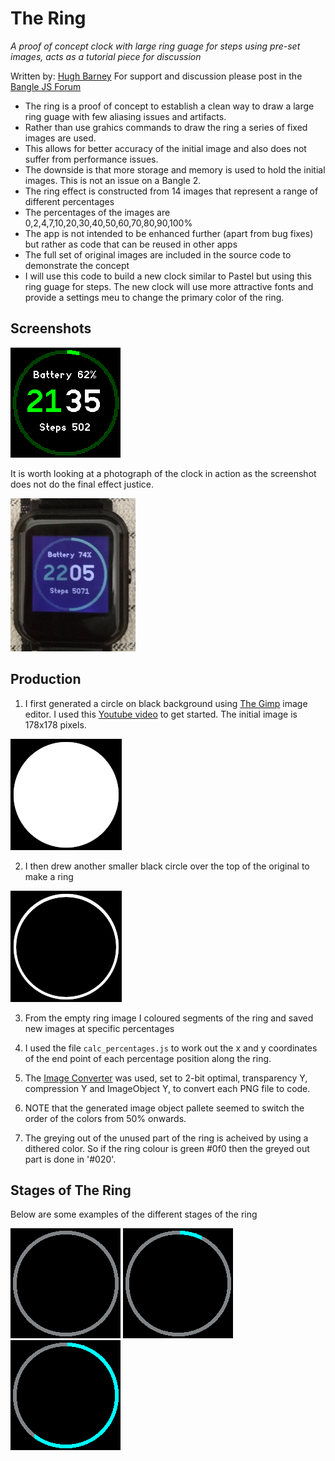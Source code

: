 # The Ring

  *A proof of concept clock with large ring guage for steps using pre-set images, acts as a tutorial piece for discussion*


Written by: [Hugh Barney](https://github.com/hughbarney) For support
and discussion please post in the [Bangle JS
Forum](http://forum.espruino.com/microcosms/1424/)

* The ring is a proof of concept to establish a clean way to draw a
large ring guage with few aliasing issues and artifacts.
* Rather than use grahics commands to draw the ring a series of fixed images are used.
* This allows for better accuracy of the initial image and also does not suffer from performance issues.
* The downside is that more storage and memory is used to hold the
  initial images.  This is not an issue on a Bangle 2.
* The ring effect is constructed from 14 images that represent a range of different percentages
* The percentages of the images are 0,2,4,7,10,20,30,40,50,60,70,80,90,100%
* The app is not intended to be enhanced further (apart from bug fixes) but rather as code that can be reused in other apps
* The full set of original images are included in the source code to demonstrate the concept
* I will use this code to build a new clock similar to Pastel but
  using this ring guage for steps.  The new clock will use more
  attractive fonts and provide a settings meu to change the primary
  color of the ring.


## Screenshots

![](screenshot_thering1.png)

It is worth looking at a photograph of the clock in action as the
screenshot does not do the final effect justice.

![](screenshot_thering2.jpg)

## Production

1.  I first generated a circle on black background using [The
Gimp](https://www.gimp.org/) image editor.  I used this [Youtube
video](https://www.youtube.com/watch?v=AoIAznSdLik) to get started.
The initial image is 178x178 pixels.

![](1circle.png)

2. I then drew another smaller black circle over the top of the original to make a ring

![](1ring.png)

3. From the empty ring image I coloured segments of the ring and saved new images at specific percentages

4. I used the file `calc_percentages.js` to work out the x and y
coordinates of the end point of each percentage position along the
ring.

5. The [Image
Converter](https://espruino.github.io/EspruinoWebTools/examples/imageconverter.html)
was used, set to 2-bit optimal, transparency Y, compression Y and
ImageObject Y, to convert each PNG file to code.

6. NOTE that the generated image object pallete seemed to switch the
order of the colors from 50% onwards.

7. The greying out of the unused part of the ring is acheived by
using a dithered color. So if the ring colour is green #0f0 then the
greyed out part is done in '#020'.


## Stages of The Ring

Below are some examples of the different stages of the ring

![](0p.png)
![](7p.png)
![](60p.png)
